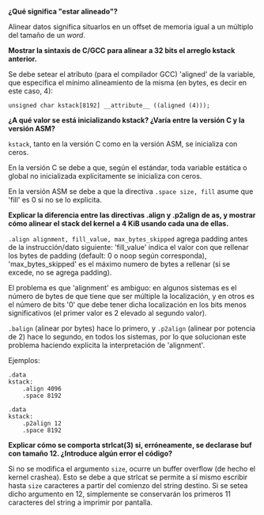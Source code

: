 **¿Qué significa "estar alineado"?**

Alinear datos significa situarlos en un offset de memoria igual a un múltiplo del tamaño de un *word*.

**Mostrar la sintaxis de C/GCC para alinear a 32 bits el arreglo kstack anterior.**

Se debe setear el atributo (para el compilador GCC) 'aligned' de la variable, que especifica el mínimo alineamiento de la misma (en bytes, es decir en este caso, 4):

`unsigned char kstack[8192] __attribute__ ((aligned (4)));
`

**¿A qué valor se está inicializando kstack? ¿Varía entre la versión C y la versión ASM?**

`kstack`, tanto en la versión C como en la versión ASM, se inicializa con ceros.

En la versión C se debe a que, según el estándar, toda variable estática o global no inicializada explícitamente se inicializa con ceros.

En la versión ASM se debe a que la directiva `.space size, fill` asume que 'fill' es 0 si no se lo explicita.

**Explicar la diferencia entre las directivas .align y .p2align de as, y mostrar cómo alinear el stack del kernel a 4 KiB usando cada una de ellas.**

`.align alignment, fill_value, max_bytes_skipped` agrega padding antes de la instrucción/dato siguiente: 'fill_value' indica el valor con que rellenar los bytes de padding (default: 0 o noop según corresponda), 'max_bytes_skipped' es el máximo numero de bytes a rellenar (si se excede, no se agrega padding).

El problema es que 'alignment' es ambiguo: en algunos sistemas es el número de bytes de que tiene que ser múltiple la localización, y en otros es el número de bits '0' que debe tener dicha localización en los bits menos significativos (el primer valor es 2 elevado al segundo valor).

`.balign` (alinear por bytes) hace lo primero, y `.p2align` (alinear por potencia de 2) hace lo segundo, en todos los sistemas, por lo que solucionan este problema haciendo explícita la interpretación de 'alignment'.

Ejemplos:

```
.data
kstack:
    .align 4096
    .space 8192
```

```
.data
kstack:
    .p2align 12
    .space 8192
```

**Explicar cómo se comporta strlcat(3) si, erróneamente, se declarase buf con tamaño 12. ¿Introduce algún error el código?**

Si no se modifica el argumento `size`, ocurre un buffer overflow (de hecho el kernel crashea). Esto se debe a que strlcat se permite a sí mismo escribir hasta `size` caracteres a partir del comienzo del string destino. Si se setea dicho argumento en 12, simplemente se conservarán los primeros 11 caracteres del string a imprimir por pantalla.
